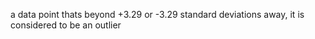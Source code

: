 a data point thats beyond +3.29 or -3.29 standard deviations away, it is considered to be an outlier
